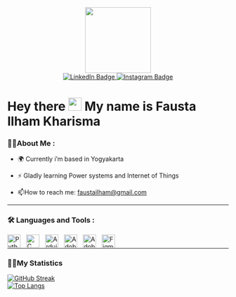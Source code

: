 <div id="header" align="center">
  <img src="https://media.giphy.com/media/xBTSwCTFkgfcdTjHMz/giphy.gif" width="150"/>
</div>

<div id="badges" align="center">
  <a href="https://www.linkedin.com/in/faustailham/">
    <img src="https://img.shields.io/badge/LinkedIn-blue?style=for-the-badge&logo=linkedin&logoColor=white" alt="LinkedIn Badge"/>
  </a>
  <a href="https://www.instagram.com/ilhamkhrsm/">
    <img src="https://img.shields.io/badge/Instagram-red?style=for-the-badge&logo=Instagram&logoColor=white" alt="Instagram Badge"/>
  </a>
  <br><img src="https://komarev.com/ghpvc/?username=ilhamkarisma&style=flat-square&color=blue" alt=""/></br>
</div>

<h1>
  Hey there
  <img src="https://media.giphy.com/media/hvRJCLFzcasrR4ia7z/giphy.gif" width="30px"/>
  My name is Fausta Ilham Kharisma
</h1>


### 👨‍💻About Me :
- 🌍 Currently i’m based in Yogyakarta

- :zap: Gladly learning Power systems and Internet of Things

- :mailbox:How to reach me: [faustailham@gmail.com](mailto:faustailham@gmail.com)


---


### :hammer_and_wrench: Languages and Tools :

<img align="left" alt="Python" width="30px" style="padding-right:10px;" src="https://cdn.jsdelivr.net/gh/devicons/devicon/icons/python/python-original.svg" />
<img align="left" alt="C" width="30px" style="padding-right:10px;" src="https://cdn.jsdelivr.net/gh/devicons/devicon/icons/c/c-original.svg" />
<img align="left" alt="Arduino" width="30px" style="padding-right:10px;" src="https://cdn.jsdelivr.net/gh/devicons/devicon/icons/arduino/arduino-original.svg" />
<img align="left" alt="Adobe Illustrator" width="30px" style="padding-right:10px;" src="https://cdn.jsdelivr.net/gh/devicons/devicon/icons/illustrator/illustrator-plain.svg" />
<img align="left" alt="Adobe Premier Pro" width="30px" style="padding-right:10px;" src="https://cdn.jsdelivr.net/gh/devicons/devicon/icons/premierepro/premierepro-original.svg" />
<img align="left" alt="Figma" width="30px" style="padding-right:10px;" src="https://cdn.jsdelivr.net/gh/devicons/devicon/icons/figma/figma-original.svg" />

<br>

---------------------------


### :woman_technologist:My Statistics
[![GitHub Streak](http://github-readme-streak-stats.herokuapp.com?user=ilhamkarisma&theme=onedark_duo&border_radius=5)](https://git.io/streak-stats)<br>
[![Top Langs](https://github-readme-stats.vercel.app/api/top-langs/?username=ilhamkarisma&layout=compact&theme=vision-friendly-dark)](https://github.com/anuraghazra/github-readme-stats)


